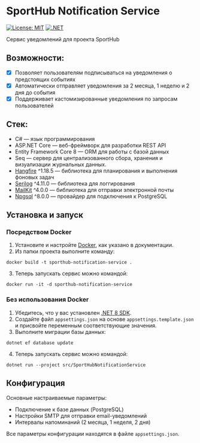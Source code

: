 # SportHub Notification Service
[![License: MIT](https://img.shields.io/badge/License-MIT-yellow.svg)](https://opensource.org/licenses/MIT)
[![.NET](https://img.shields.io/badge/.NET-8.0-blue.svg)](https://dotnet.microsoft.com/)

Сервис уведомлений для проекта SportHub

## Возможности:
- [x] Позволяет пользователям подписываться на уведомления о предстоящих событиях
- [x] Автоматически отправляет уведомления за 2 месяца, 1 неделю и 2 дня до события
- [x] Поддерживает кастомизированные уведомления по запросам пользователей

## Стек:
- C# — язык программирования
- ASP.NET Core — веб-фреймворк для разработки REST API
- Entity Framework Core 8 — ORM для работы с базой данных
- Seq — сервер для централизованного сбора, хранения и визуализации журнальных данных.
- [Hangfire](https://github.com/HangfireIO/Hangfire/) ^1.18.5 — библиотека для планирования и выполнения фоновых задач
- [Serilog](https://github.com/Serilog/serilog) ^4.11.0 — библиотека для логгирования
- [MailKit](https://github.com/jstedfast/MailKit) ^4.0.0 — библиотека для отправки электронной почты
- [Npgsql](https://github.com/npgsql/npgsql) ^8.0.0 — провайдер для подключения к PostgreSQL

## Установка и запуск

### Посредством Docker

1. Установите и настройте [Docker](https://www.docker.com/), как указано в документации.
2. Из папки проекта выполните команду:
```shell
docker build -t sporthub-notification-service .
```
3. Теперь запускать сервис можно командой:
```shell
docker run -it -d sporthub-notification-service
```

### Без использования Docker

1. Убедитесь, что у вас установлен [.NET 8 SDK](https://dotnet.microsoft.com/en-us/download/dotnet/8.0).
2. Создайте файл `appsettings.json` на основе `appsettings.template.json` и присвойте переменным соответствующие значения.
3. Выполните миграции базы данных:
```shell
dotnet ef database update
```
4. Теперь запускать сервис можно командой:
```shell
dotnet run --project src/SportHubNotificationService
```

## Конфигурация

Основные настраиваемые параметры:

- Подключение к базе данных (PostgreSQL)
- Настройки SMTP для отправки email-уведомлений
- Интервалы напоминаний (2 месяца, 1 неделя, 2 дня)

Все параметры конфигурации находятся в файле `appsettings.json`.

